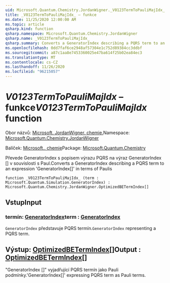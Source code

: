 ```yaml
---
uid: Microsoft.Quantum.Chemistry.JordanWigner._V0123TermToPauliMajIdx_
title: _V0123TermToPauliMajIdx_ – funkce
ms.date: 11/25/2020 12:00:00 AM
ms.topic: article
qsharp.kind: function
qsharp.namespace: Microsoft.Quantum.Chemistry.JordanWigner
qsharp.name: _V0123TermToPauliMajIdx_
qsharp.summary: Converts a GeneratorIndex describing a PQRS term to an expression 'GeneratorIndex[]' in terms of Paulis
ms.openlocfilehash: 0dd7faf6ce2948af57304e1c752d89384cc3ddbf
ms.sourcegitcommit: a87c1aa8e7453360025e47ba614f25b02ea84ec3
ms.translationtype: MT
ms.contentlocale: cs-CZ
ms.lasthandoff: 11/26/2020
ms.locfileid: "96215057"
---
```

# <a name="_v0123termtopaulimajidx_-function"></a><span data-ttu-id="87ca5-102">_V0123TermToPauliMajIdx_ – funkce</span><span class="sxs-lookup"><span data-stu-id="87ca5-102">_V0123TermToPauliMajIdx_ function</span></span>

<span data-ttu-id="87ca5-103">Obor názvů: [Microsoft. JordanWigner. chemie.](xref:Microsoft.Quantum.Chemistry.JordanWigner)</span><span class="sxs-lookup"><span data-stu-id="87ca5-103">Namespace: [Microsoft.Quantum.Chemistry.JordanWigner](xref:Microsoft.Quantum.Chemistry.JordanWigner)</span></span>

<span data-ttu-id="87ca5-104">Balíček: [Microsoft.. chemie](https://nuget.org/packages/Microsoft.Quantum.Chemistry)</span><span class="sxs-lookup"><span data-stu-id="87ca5-104">Package: [Microsoft.Quantum.Chemistry](https://nuget.org/packages/Microsoft.Quantum.Chemistry)</span></span>


<span data-ttu-id="87ca5-105">Převede GeneratorIndex s popisem výrazu PQRS na výraz GeneratorIndex [] v souvislosti s Paul.</span><span class="sxs-lookup"><span data-stu-id="87ca5-105">Converts a GeneratorIndex describing a PQRS term to an expression 'GeneratorIndex[]' in terms of Paulis</span></span>

```qsharp
function _V0123TermToPauliMajIdx_ (term : Microsoft.Quantum.Simulation.GeneratorIndex) : Microsoft.Quantum.Chemistry.JordanWigner.OptimizedBETermIndex[]
```


## <a name="input"></a><span data-ttu-id="87ca5-106">Vstup</span><span class="sxs-lookup"><span data-stu-id="87ca5-106">Input</span></span>

### <a name="term--generatorindex"></a><span data-ttu-id="87ca5-107">termín: [GeneratorIndex](xref:Microsoft.Quantum.Simulation.GeneratorIndex)</span><span class="sxs-lookup"><span data-stu-id="87ca5-107">term : [GeneratorIndex](xref:Microsoft.Quantum.Simulation.GeneratorIndex)</span></span>

<span data-ttu-id="87ca5-108">`GeneratorIndex` představuje PQRS termín.</span><span class="sxs-lookup"><span data-stu-id="87ca5-108">`GeneratorIndex` representing a PQRS term.</span></span>



## <a name="output--optimizedbetermindex"></a><span data-ttu-id="87ca5-109">Výstup: [OptimizedBETermIndex](xref:Microsoft.Quantum.Chemistry.JordanWigner.OptimizedBETermIndex)[]</span><span class="sxs-lookup"><span data-stu-id="87ca5-109">Output : [OptimizedBETermIndex](xref:Microsoft.Quantum.Chemistry.JordanWigner.OptimizedBETermIndex)[]</span></span>

<span data-ttu-id="87ca5-110">"GeneratorIndex []" vyjadřující PQRS termín jako Pauli podmínky.</span><span class="sxs-lookup"><span data-stu-id="87ca5-110">'GeneratorIndex[]' expressing PQRS term as Pauli terms.</span></span>
